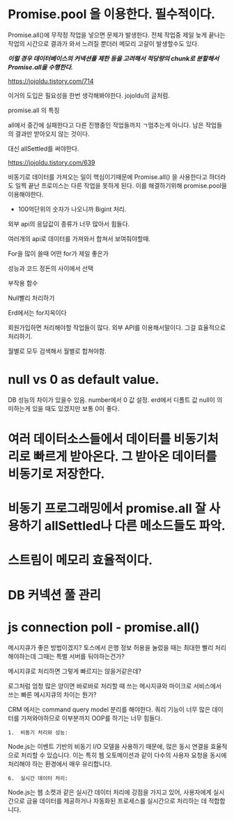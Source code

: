 # Promise.pool 을 이용한다. 필수적이다.
Promise.all()에 무작정 작업을 넣으면 문제가 발생한다. 전체 작업중 제일 늦게 끝나는 작업의 시간으로 결과가 와서 느려질 뿐더러 메모리 고갈이 발생할수도 있다.

***이럴 경우 데이터베이스의 커넥션풀 제한 등을 고려해서 적당량의 chunk로 분할해서 Promise.all을 수행한다.***

https://jojoldu.tistory.com/714

이거의 도입은 필요성을 한번 생각해봐야한다. jojoldu의 글처럼.

promise.all 의 특징

all에서 중간에 실패한다고 다른 진행중인 작업들까지 ㄱ멈추는게 아니다. 남은 작업들의 결과만 받아오지 않는 것이다.

대신 allSettled를 써야한다.

https://jojoldu.tistory.com/639

비동기로 데이터를 가져오는 일이 핵심이기때문에 Promise.all() 을 사용한다고 하더라도 일찍 끝난 프로미스는 다른 작업을 못하게 된다. 이를 해결하기위해 promise.pool을 이용해야한다.

- 100억단위의 숫자가 나오니까 Bigint 처리.

외부 api의 응답값이 종류가 너무 많아서 힘들다.

여러개의 api로 데이터를 가져와서 합쳐서 보여줘야할때.

For을 많이 쓸때 어떤 for가 제일 좋은가

성능과 코드 정돈의 사이에서 선택

부작용 함수

Null빨리 처리하기

Erd에서는 for지옥이다

회원가입하면 처리해야할 작업들이 많다. 외부 API를 이용해서말이다. 그걸 효율적으로 처리하기.

월별로 모두 검색해서 월별로 합쳐야함.

# null vs 0 as default value.
DB 성능의 차이가 있을수 있음.
number에서 0 값 설정.
erd에서 디폴트 값
null이 의미하는게 있을 때도 있겠지만 보통 0이 좋다.


# 여러 데이터소스들에서 데이터를 비동기처리로 빠르게 받아온다. 그 받아온 데이터를 비동기로 저장한다.

# 비동기 프로그래밍에서 promise.all 잘 사용하기 allSettled나 다른 메소드들도 파악.

# 스트림이 메모리 효율적이다.

# DB 커넥션 풀 관리

# js connection poll - promise.all()

메시지큐가 좋은 방법이겠지?
토스에서 은행 정보 허용을 눌렀을 때는 최대한 빨리 처리해야하는데 그때는 특별 서버를 둬야하는건가?

메시지큐로 처리하면 그렇게 빠르지는 않을거같은데?

로그처럼 엄청 많은 양이면 바로바로 처리할 때 쓰는 메시지큐와 마이크로 서비스에서 쓰는 빠른 메시지큐의 차이는 뭔가?

CRM 에서는 command query model 분리를 해야한다. 쿼리 기능이 너무 많은 데이터를 가져와야하므로 이부분까지 OOP를 하기는 너무 힘들다.


	1.	비동기 처리와 성능:
Node.js는 이벤트 기반의 비동기 I/O 모델을 사용하기 때문에, 많은 동시 연결을 효율적으로 처리할 수 있습니다. 이는 특히 웹 오토메이션과 같이 다수의 사용자 요청을 동시에 처리해야 하는 환경에서 매우 유리합니다.

	6.	실시간 데이터 처리:
Node.js는 웹 소켓과 같은 실시간 데이터 처리에 강점을 가지고 있어, 사용자에게 실시간으로 금융 데이터를 제공하거나 자동화된 프로세스를 실시간으로 처리하는 데 적합합니다.
